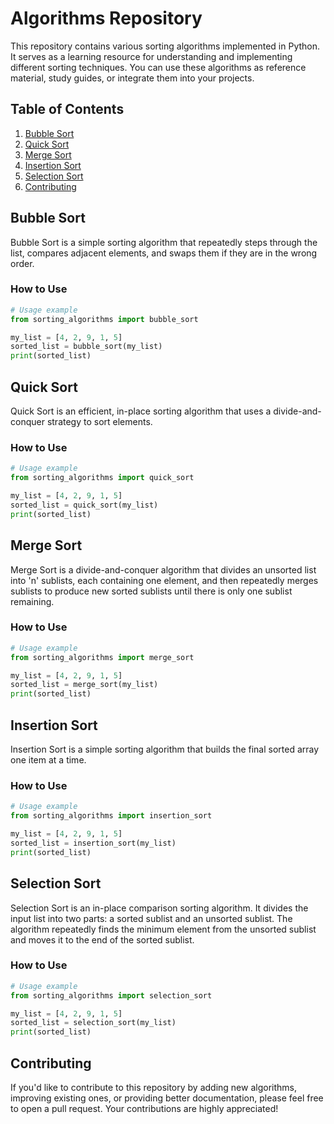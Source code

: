 # Algorithms Repository

This repository contains various sorting algorithms implemented in Python. It serves as a learning resource for understanding and implementing different sorting techniques. You can use these algorithms as reference material, study guides, or integrate them into your projects.

## Table of Contents

1. [Bubble Sort](#bubble-sort)
2. [Quick Sort](#quick-sort)
3. [Merge Sort](#merge-sort)
4. [Insertion Sort](#insertion-sort)
5. [Selection Sort](#selection-sort)
6. [Contributing](#contributing)

## Bubble Sort

Bubble Sort is a simple sorting algorithm that repeatedly steps through the list, compares adjacent elements, and swaps them if they are in the wrong order.

### How to Use

```python
# Usage example
from sorting_algorithms import bubble_sort

my_list = [4, 2, 9, 1, 5]
sorted_list = bubble_sort(my_list)
print(sorted_list)
```

## Quick Sort

Quick Sort is an efficient, in-place sorting algorithm that uses a divide-and-conquer strategy to sort elements.

### How to Use

```python
# Usage example
from sorting_algorithms import quick_sort

my_list = [4, 2, 9, 1, 5]
sorted_list = quick_sort(my_list)
print(sorted_list)
```

## Merge Sort

Merge Sort is a divide-and-conquer algorithm that divides an unsorted list into 'n' sublists, each containing one element, and then repeatedly merges sublists to produce new sorted sublists until there is only one sublist remaining.

### How to Use

```python
# Usage example
from sorting_algorithms import merge_sort

my_list = [4, 2, 9, 1, 5]
sorted_list = merge_sort(my_list)
print(sorted_list)
```

## Insertion Sort

Insertion Sort is a simple sorting algorithm that builds the final sorted array one item at a time.

### How to Use

```python
# Usage example
from sorting_algorithms import insertion_sort

my_list = [4, 2, 9, 1, 5]
sorted_list = insertion_sort(my_list)
print(sorted_list)
```

## Selection Sort

Selection Sort is an in-place comparison sorting algorithm. It divides the input list into two parts: a sorted sublist and an unsorted sublist. The algorithm repeatedly finds the minimum element from the unsorted sublist and moves it to the end of the sorted sublist.

### How to Use

```python
# Usage example
from sorting_algorithms import selection_sort

my_list = [4, 2, 9, 1, 5]
sorted_list = selection_sort(my_list)
print(sorted_list)
```

## Contributing

If you'd like to contribute to this repository by adding new algorithms, improving existing ones, or providing better documentation, please feel free to open a pull request. Your contributions are highly appreciated!



